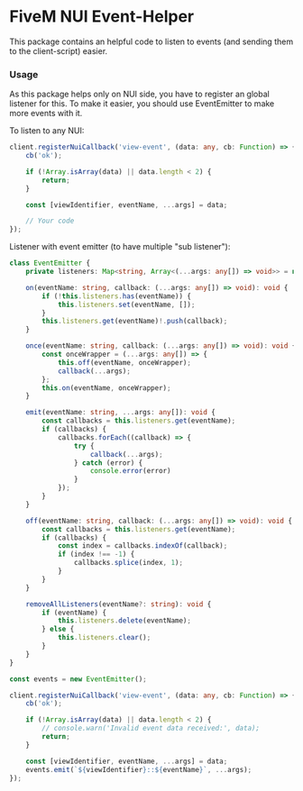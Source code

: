 # FiveM NUI Event-Helper

This package contains an helpful code to listen to events (and sending them to the client-script) easier.

### Usage
As this package helps only on NUI side, you have to register an global listener for this.
To make it easier, you should use EventEmitter to make more events with it.

To listen to any NUI:
```ts
client.registerNuiCallback('view-event', (data: any, cb: Function) => {
    cb('ok');

    if (!Array.isArray(data) || data.length < 2) {
        return;
    }

    const [viewIdentifier, eventName, ...args] = data;

    // Your code
});
```

Listener with event emitter (to have multiple "sub listener"):
```ts
class EventEmitter {
    private listeners: Map<string, Array<(...args: any[]) => void>> = new Map();

    on(eventName: string, callback: (...args: any[]) => void): void {
        if (!this.listeners.has(eventName)) {
            this.listeners.set(eventName, []);
        }
        this.listeners.get(eventName)!.push(callback);
    }

    once(eventName: string, callback: (...args: any[]) => void): void {
        const onceWrapper = (...args: any[]) => {
            this.off(eventName, onceWrapper);
            callback(...args);
        };
        this.on(eventName, onceWrapper);
    }

    emit(eventName: string, ...args: any[]): void {
        const callbacks = this.listeners.get(eventName);
        if (callbacks) {
            callbacks.forEach((callback) => {
                try {
                    callback(...args);
                } catch (error) {
                    console.error(error)
                }
            });
        }
    }

    off(eventName: string, callback: (...args: any[]) => void): void {
        const callbacks = this.listeners.get(eventName);
        if (callbacks) {
            const index = callbacks.indexOf(callback);
            if (index !== -1) {
                callbacks.splice(index, 1);
            }
        }
    }

    removeAllListeners(eventName?: string): void {
        if (eventName) {
            this.listeners.delete(eventName);
        } else {
            this.listeners.clear();
        }
    }
}

const events = new EventEmitter();

client.registerNuiCallback('view-event', (data: any, cb: Function) => {
    cb('ok');

    if (!Array.isArray(data) || data.length < 2) {
        // console.warn('Invalid event data received:', data);
        return;
    }

    const [viewIdentifier, eventName, ...args] = data;
    events.emit(`${viewIdentifier}::${eventName}`, ...args);
});
```